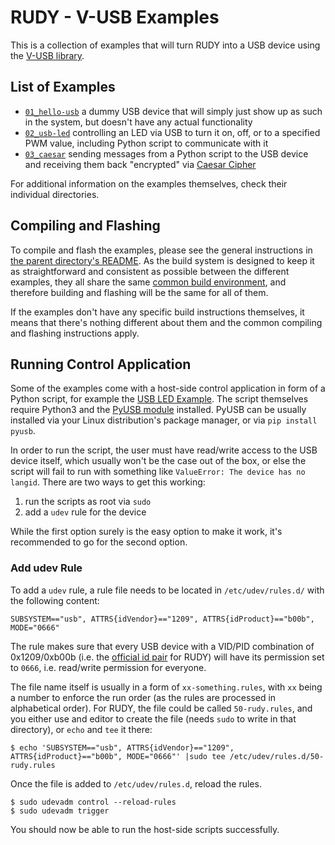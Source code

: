 # RUDY - V-USB Examples

This is a collection of examples that will turn RUDY into a USB device using the [V-USB library](https://www.obdev.at/products/vusb/index.html).


## List of Examples

- [`01_hello-usb`](01_hello-usb/) a dummy USB device that will simply just show up as such in the system, but doesn't have any actual functionality
- [`02_usb-led`](02_usb-led/) controlling an LED via USB to turn it on, off, or to a specified PWM value, including Python script to communicate with it
- [`03_caesar`](03_caesar/) sending messages from a Python script to the USB device and receiving them back "encrypted" via [Caesar Cipher](https://en.wikipedia.org/wiki/Caesar_cipher)

For additional information on the examples themselves, check their individual directories.


## Compiling and Flashing

To compile and flash the examples, please see the general instructions in [the parent directory's README](../). As the build system is designed to keep it as straightforward and consistent as possible between the different examples, they all share the same [common build environment](common/), and therefore building and flashing will be the same for all of them.

If the examples don't have any specific build instructions themselves, it means that there's nothing different about them and the common compiling and flashing instructions apply.

## Running Control Application

Some of the examples come with a host-side control application in form of a Python script, for example the [USB LED Example](02_usb-led). The script themselves require Python3 and the [PyUSB module](https://github.com/pyusb/pyusb) installed. PyUSB can be usually installed via your Linux distribution's package manager, or via `pip install pyusb`.

In order to run the script, the user must have read/write access to the USB device itself, which usually won't be the case out of the box, or else the script will fail to run with something like `ValueError: The device has no langid`. There are two ways to get this working:

1. run the scripts as root via `sudo`
2. add a `udev` rule for the device

While the first option surely is the easy option to make it work, it's recommended to go for the second option.

### Add udev Rule

To add a `udev` rule, a rule file needs to be located in `/etc/udev/rules.d/` with the following content:
```
SUBSYSTEM=="usb", ATTRS{idVendor}=="1209", ATTRS{idProduct}=="b00b", MODE="0666"
```

The rule makes sure that every USB device with a VID/PID combination of 0x1209/0xb00b (i.e. the [official id pair](http://pid.codes/1209/B00B/) for RUDY) will have its permission set to `0666`, i.e. read/write permission for everyone.

The file name itself is usually in a form of `xx-something.rules`, with `xx` being a number to enforce the run order (as the rules are processed in alphabetical order). For RUDY, the file could be called `50-rudy.rules`, and you either use and editor to create the file (needs `sudo` to write in that directory), or `echo` and `tee` it there:
```
$ echo 'SUBSYSTEM=="usb", ATTRS{idVendor}=="1209", ATTRS{idProduct}=="b00b", MODE="0666"' |sudo tee /etc/udev/rules.d/50-rudy.rules
```

Once the file is added to `/etc/udev/rules.d`, reload the rules.
```
$ sudo udevadm control --reload-rules
$ sudo udevadm trigger
```

You should now be able to run the host-side scripts successfully.


